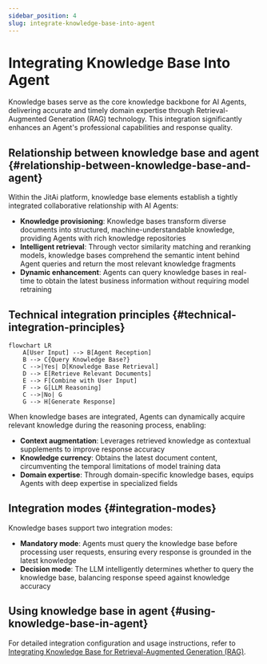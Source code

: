 ```yaml
---
sidebar_position: 4
slug: integrate-knowledge-base-into-agent
---
```


# Integrating Knowledge Base Into Agent

Knowledge bases serve as the core knowledge backbone for AI Agents, delivering accurate and timely domain expertise through Retrieval-Augmented Generation (RAG) technology. This integration significantly enhances an Agent's professional capabilities and response quality.

## Relationship between knowledge base and agent {#relationship-between-knowledge-base-and-agent}

Within the JitAi platform, knowledge base elements establish a tightly integrated collaborative relationship with AI Agents:

- **Knowledge provisioning**: Knowledge bases transform diverse documents into structured, machine-understandable knowledge, providing Agents with rich knowledge repositories
- **Intelligent retrieval**: Through vector similarity matching and reranking models, knowledge bases comprehend the semantic intent behind Agent queries and return the most relevant knowledge fragments
- **Dynamic enhancement**: Agents can query knowledge bases in real-time to obtain the latest business information without requiring model retraining

## Technical integration principles {#technical-integration-principles}

```mermaid
flowchart LR
    A[User Input] --> B[Agent Reception]
    B --> C{Query Knowledge Base?}
    C -->|Yes| D[Knowledge Base Retrieval]
    D --> E[Retrieve Relevant Documents]
    E --> F[Combine with User Input]
    F --> G[LLM Reasoning]
    C -->|No| G
    G --> H[Generate Response]
```

When knowledge bases are integrated, Agents can dynamically acquire relevant knowledge during the reasoning process, enabling:
- **Context augmentation**: Leverages retrieved knowledge as contextual supplements to improve response accuracy
- **Knowledge currency**: Obtains the latest document content, circumventing the temporal limitations of model training data
- **Domain expertise**: Through domain-specific knowledge bases, equips Agents with deep expertise in specialized fields

## Integration modes {#integration-modes}

Knowledge bases support two integration modes:
- **Mandatory mode**: Agents must query the knowledge base before processing user requests, ensuring every response is grounded in the latest knowledge
- **Decision mode**: The LLM intelligently determines whether to query the knowledge base, balancing response speed against knowledge accuracy

## Using knowledge base in agent {#using-knowledge-base-in-agent}

For detailed integration configuration and usage instructions, refer to [Integrating Knowledge Base for Retrieval-Augmented Generation (RAG)](../ai-agent/agent-knowledge-base#integrate-knowledge-base-rag).


